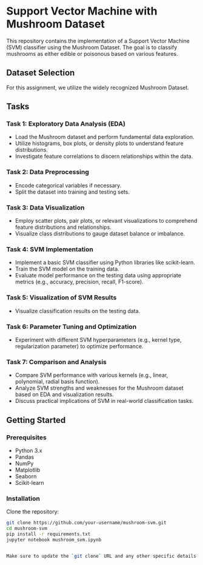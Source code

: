# Support Vector Machine with Mushroom Dataset

This repository contains the implementation of a Support Vector Machine (SVM) classifier using the Mushroom Dataset. The goal is to classify mushrooms as either edible or poisonous based on various features.

## Dataset Selection
For this assignment, we utilize the widely recognized Mushroom Dataset.

## Tasks

### Task 1: Exploratory Data Analysis (EDA)
- Load the Mushroom dataset and perform fundamental data exploration.
- Utilize histograms, box plots, or density plots to understand feature distributions.
- Investigate feature correlations to discern relationships within the data.

### Task 2: Data Preprocessing
- Encode categorical variables if necessary.
- Split the dataset into training and testing sets.

### Task 3: Data Visualization
- Employ scatter plots, pair plots, or relevant visualizations to comprehend feature distributions and relationships.
- Visualize class distributions to gauge dataset balance or imbalance.

### Task 4: SVM Implementation
- Implement a basic SVM classifier using Python libraries like scikit-learn.
- Train the SVM model on the training data.
- Evaluate model performance on the testing data using appropriate metrics (e.g., accuracy, precision, recall, F1-score).

### Task 5: Visualization of SVM Results
- Visualize classification results on the testing data.

### Task 6: Parameter Tuning and Optimization
- Experiment with different SVM hyperparameters (e.g., kernel type, regularization parameter) to optimize performance.

### Task 7: Comparison and Analysis
- Compare SVM performance with various kernels (e.g., linear, polynomial, radial basis function).
- Analyze SVM strengths and weaknesses for the Mushroom dataset based on EDA and visualization results.
- Discuss practical implications of SVM in real-world classification tasks.

## Getting Started

### Prerequisites
- Python 3.x
- Pandas
- NumPy
- Matplotlib
- Seaborn
- Scikit-learn

### Installation
Clone the repository:
```bash
git clone https://github.com/your-username/mushroom-svm.git
cd mushroom-svm
pip install -r requirements.txt
jupyter notebook mushroom_svm.ipynb


Make sure to update the `git clone` URL and any other specific details to match your project. This README file will provide a clear and comprehensive guide for anyone reviewing your project on GitHub. Let me know if you need any more help!
